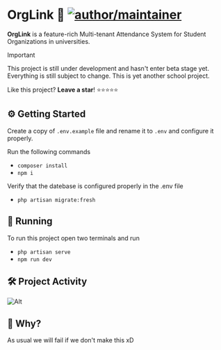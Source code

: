 # OrgLink 🤝 [![author/maintainer](https://img.shields.io/badge/by-itsmenewbie03-016eea.svg?logo=github&labelColor=181717&longCache=true&style=flat-square)](https://warengonzaga.com)
**OrgLink** is a feature-rich Multi-tenant Attendance System for Student Organizations in universities.
> [!IMPORTANT]  
> This project is still under development and hasn't enter beta stage yet. Everything is still subject to change. This is yet another school project.

Like this project? **Leave a star**! ⭐⭐⭐⭐⭐
## ⚙️ Getting Started

Create a copy of `.env.example` file and rename it to `.env` and configure it properly.

Run the following commands

-   `composer install`
-   `npm i`

Verify that the datebase is configured properly in the .env file

-   `php artisan migrate:fresh`

## 🚀 Running

To run this project open two terminals and run

-   `php artisan serve`
-   `npm run dev`

## 🛠️ Project Activity
![Alt](https://repobeats.axiom.co/api/embed/42dfb4d39a3f731d975c4741273b970ac2731e0e.svg "Repobeats analytics image")
## 🤔 Why?

As usual we will fail if we don't make this xD
